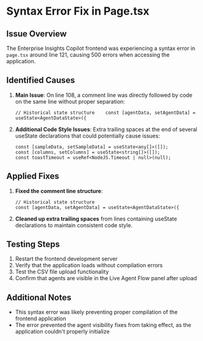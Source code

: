 # Syntax Error Fix in Page.tsx

## Issue Overview
The Enterprise Insights Copilot frontend was experiencing a syntax error in `page.tsx` around line 121, causing 500 errors when accessing the application.

## Identified Causes
1. **Main Issue**: On line 108, a comment line was directly followed by code on the same line without proper separation:
   ```tsx
   // Historical state structure    const [agentData, setAgentData] = useState<AgentDataState>({
   ```

2. **Additional Code Style Issues**: Extra trailing spaces at the end of several useState declarations that could potentially cause issues:
   ```tsx
   const [sampleData, setSampleData] = useState<any[]>([]);  
   const [columns, setColumns] = useState<string[]>([]);  
   const toastTimeout = useRef<NodeJS.Timeout | null>(null);  
   ```

## Applied Fixes

1. **Fixed the comment line structure**:
   ```tsx
   // Historical state structure
   const [agentData, setAgentData] = useState<AgentDataState>({
   ```

2. **Cleaned up extra trailing spaces** from lines containing useState declarations to maintain consistent code style.

## Testing Steps
1. Restart the frontend development server
2. Verify that the application loads without compilation errors
3. Test the CSV file upload functionality 
4. Confirm that agents are visible in the Live Agent Flow panel after upload

## Additional Notes
- This syntax error was likely preventing proper compilation of the frontend application
- The error prevented the agent visibility fixes from taking effect, as the application couldn't properly initialize
